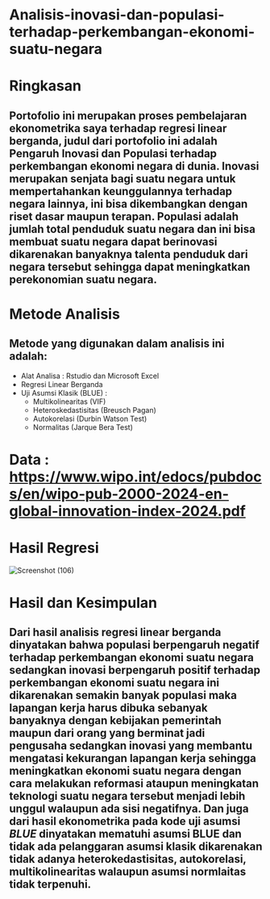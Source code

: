 # Analisis-inovasi-dan-populasi-terhadap-perkembangan-ekonomi-suatu-negara

# Ringkasan
## Portofolio ini merupakan proses pembelajaran ekonometrika saya terhadap regresi linear berganda, judul dari portofolio ini adalah Pengaruh Inovasi dan Populasi terhadap perkembangan ekonomi negara di dunia. Inovasi merupakan senjata bagi suatu negara untuk mempertahankan keunggulannya terhadap negara lainnya, ini bisa dikembangkan dengan riset dasar maupun terapan. Populasi adalah jumlah total penduduk suatu negara dan ini bisa membuat suatu negara dapat berinovasi dikarenakan banyaknya talenta penduduk dari negara tersebut sehingga dapat meningkatkan perekonomian suatu negara.

# Metode Analisis
## Metode yang digunakan dalam analisis ini adalah:
- Alat Analisa : Rstudio dan Microsoft Excel
- Regresi Linear Berganda
- Uji Asumsi Klasik (BLUE) :
  -  Multikolinearitas (VIF)
  -  Heteroskedastisitas (Breusch Pagan)
  -  Autokorelasi (Durbin Watson Test)
  -  Normalitas (Jarque Bera Test)
  
# Data : https://www.wipo.int/edocs/pubdocs/en/wipo-pub-2000-2024-en-global-innovation-index-2024.pdf

# Hasil Regresi
![Screenshot (106)](https://github.com/user-attachments/assets/f18a948e-5c3c-4df4-912f-f7e687a0296d)

# Hasil dan Kesimpulan
## Dari hasil analisis regresi linear berganda dinyatakan bahwa populasi berpengaruh negatif terhadap perkembangan ekonomi suatu negara sedangkan inovasi berpengaruh positif terhadap perkembangan ekonomi suatu negara ini dikarenakan semakin banyak populasi maka lapangan kerja harus dibuka sebanyak banyaknya dengan kebijakan pemerintah maupun dari orang yang berminat jadi pengusaha sedangkan inovasi yang membantu mengatasi kekurangan lapangan kerja sehingga meningkatkan ekonomi suatu negara dengan cara melakukan reformasi ataupun meningkatan teknologi suatu negara tersebut menjadi lebih unggul walaupun ada sisi negatifnya. Dan juga dari hasil ekonometrika pada kode uji asumsi ***BLUE*** dinyatakan mematuhi asumsi BLUE dan tidak ada pelanggaran asumsi klasik dikarenakan tidak adanya heterokedastisitas, autokorelasi, multikolinearitas walaupun asumsi normlaitas tidak terpenuhi.


